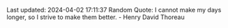Last updated: 2024-04-02 17:11:37
Random Quote: I cannot make my days longer, so I strive to make them better. - Henry David Thoreau
